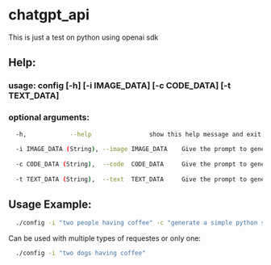 # chatgpt_api

This is just a test on python using openai sdk

## Help:
### usage: config [-h] [-i IMAGE_DATA] [-c CODE_DATA] [-t TEXT_DATA]

### optional arguments: 

```bash
  -h,            --help                show this help message and exit
  
  -i IMAGE_DATA (String), --image IMAGE_DATA    Give the prompt to generate an image
  
  -c CODE_DATA (String),  --code  CODE_DATA     Give the prompt to generate code
  
  -t TEXT_DATA (String),  --text  TEXT_DATA     Give the prompt to generate text
```
  
  
  
## Usage Example:

```bash
  ./config -i "two people having coffee" -c "generate a simple python script" -t "what is the capital of Portugal?"
```

Can be used with multiple types of requestes or only one:
```bash
  ./config -i "two dogs having coffee"
```
  
  
